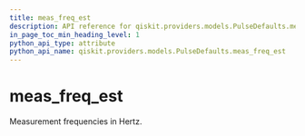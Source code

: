 ```yaml
---
title: meas_freq_est
description: API reference for qiskit.providers.models.PulseDefaults.meas_freq_est
in_page_toc_min_heading_level: 1
python_api_type: attribute
python_api_name: qiskit.providers.models.PulseDefaults.meas_freq_est
---
```


# meas\_freq\_est

Measurement frequencies in Hertz.

